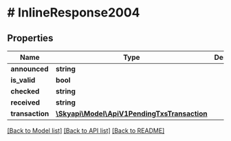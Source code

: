 # # InlineResponse2004

## Properties

Name | Type | Description | Notes
------------ | ------------- | ------------- | -------------
**announced** | **string** |  | [optional] 
**is_valid** | **bool** |  | [optional] 
**checked** | **string** |  | [optional] 
**received** | **string** |  | [optional] 
**transaction** | [**\Skyapi\Model\ApiV1PendingTxsTransaction**](ApiV1PendingTxsTransaction.md) |  | [optional] 

[[Back to Model list]](../../README.md#documentation-for-models) [[Back to API list]](../../README.md#documentation-for-api-endpoints) [[Back to README]](../../README.md)


